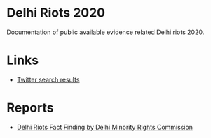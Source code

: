 # Delhi Riots 2020

Documentation of public available evidence related Delhi riots 2020.

# Links

* [Twitter search results](https://twitter.com/search?q=delhi%20riots%20violence%20pogrom%20until%3A2020-02-28%20since%3A2020-02-23&src=typed_query)

# Reports

* [Delhi Riots Fact Finding by Delhi Minority Rights Commission](https://ia801508.us.archive.org/6/items/DMC-delhi-riots-fact-finding-2020/Delhi-riots-Fact-Finding-2020.pdf)
